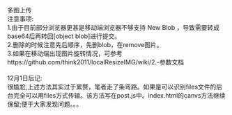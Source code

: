 多图上传</br>
注意事项:</br>
1.由于目前部分浏览器更甚是移动端浏览器不够支持 New Blob ，导致需要转成base64后再转回[object blob]进行提交。</br>
2.删除的时候注意先后顺序，先删blob，在remove图片。</br>
3.如果在移动端出现图片旋转情况，可参考https://github.com/think2011/localResizeIMG/wiki/2.-参数文档</br>
</br>
12月1日后记:</br>
很尴尬,上述方法其实过于累赘，笔者走了条弯路。如果是可以识别files文件的后台完全可以用files方式传输。该方法写在post.js中。index.html的canvs方法继续保留;便于大家发现问题。。。
